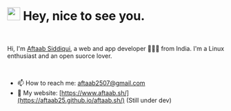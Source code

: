 <h1><img src="https://emojis.slackmojis.com/emojis/images/1531849430/4246/blob-sunglasses.gif?1531849430" width="30"/> Hey, nice to see you.</h1>

<br>

Hi, I'm [Aftaab Siddiqui](https://aftaab25.github.io/aftaab.sh/), a web and app developer 👨🏻‍💻 from India. I'm a Linux enthusiast and an open suorce lover.

<br>


<!-- https://media.giphy.com/media/SWoSkN6DxTszqIKEqv/giphy.gif -->
<!-- <img align="right" height="250" width="400" alt="GIF" src="https://miro.medium.com/max/1360/1*IRGHmiGsa16stedQvIaZfw.gif" /> -->


 - 📫 How to reach me: [aftaab2507@gmail.com](mailto:aftaab2507@gmail.com)
 - 🔗 My website: [https://www.aftaab.sh/](https://aftaab25.github.io/aftaab.sh/) (Still under dev)

 </br>
